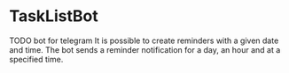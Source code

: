 # TaskListBot
TODO bot for telegram
It is possible to create reminders with a given date and time. The bot sends a reminder notification for a day, an hour and at a specified time.
